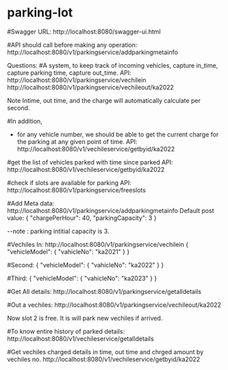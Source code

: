 # parking-lot


#Swagger URL: 
http://localhost:8080/swagger-ui.html

#API should call before making any operation:
http://localhost:8080/v1/parkingservice/addparkingmetainfo

Questions: 
#A system, to keep track of incoming vehicles, capture in_time, capture parking time, capture out_time.
API: 
http://localhost:8080/v1/parkingservice/vechilein
http://localhost:8080/v1/parkingservice/vechileout/ka2022

Note Intime, out time, and the charge will automatically calculate per second. 

#In addition,
- for any vehicle number, we should be able to get the current charge for the parking at any given point of time.
API:
http://localhost:8080/v1/vechileservice/getbyid/ka2022

#get the list of vehicles parked with time since parked
API:
http://localhost:8080/v1/vechileservice/getbyid/ka2022

#check if slots are available for parking
API: 
http://localhost:8080/v1/parkingservice/freeslots

#Add Meta data:
http://localhost:8080/v1/parkingservice/addparkingmetainfo
Default post value:
{
  "chargePerHour": 40,
  "parkingCapacity": 3
}

--note : parking intitial capacity is 3.

#Vechiles In:
http://localhost:8080/v1/parkingservice/vechilein
{
  "vehicleModel": {
    "vahicleNo": "ka2021"
  }
}

#Second: 
{
  "vehicleModel": {
    "vahicleNo": "ka2022"
  }
}

#Third:
{
  "vehicleModel": {
    "vahicleNo": "ka2023"
  }
}


#Get All details:
http://localhost:8080/v1/parkingservice/getalldetails



#Out a vechiles:
http://localhost:8080/v1/parkingservice/vechileout/ka2022

Now slot 2 is free. It is will park new vechiles if arrived. 

#To know entire history of parked details:
http://localhost:8080/v1/vechileservice/getalldetails

#Get vechiles charged details in time, out time and chrged amount by vechiles no.
http://localhost:8080/v1/vechileservice/getbyid/ka2022


